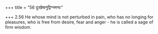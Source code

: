 +++
title = "56 दुःखेष्वनुद्विग्नमनाः"

+++
2.56 He whose mind is not perturbed in pain, who has no longing for
pleasures, who is free from desire, fear and anger - he is called a sage
of firm wisdom.
